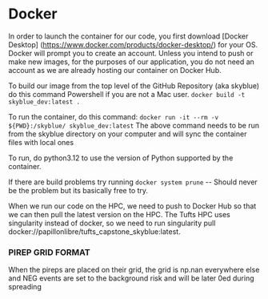 # Docker

In order to launch the container for our code, you first download [Docker Desktop] (https://www.docker.com/products/docker-desktop/)
for your OS. Docker will prompt you to create an account. Unless you intend to push or make new images, for the purposes of our application, you do not need an account as we are already hosting our container on Docker Hub.

To build our image from the top level of the GitHub Repository (aka skyblue) do this command Powershell if you are not a Mac user.
`docker build -t skyblue_dev:latest .`

To run the container, do this command: `docker run -it --rm -v ${PWD}:/skyblue/ skyblue_dev:latest`
The above command needs to be run from the skyblue directory on your computer and will sync the container files with local ones

To run, do python3.12 <fileName> to use the version of Python supported by the container.

If there are build problems try running `docker system prune` -- Should never be the problem but its basically free to try.

When we run our code on the HPC, we need to push to Docker Hub so that we can then pull the latest version
on the HPC. The Tufts HPC uses singularity instead of docker, so we need to run singularity pull docker://papillonlibre/tufts_capstone_skyblue:latest.


### PIREP GRID FORMAT ###
When the pireps are placed on their grid, the grid is np.nan everywhere else and NEG events are set to the background risk
and will be later 0ed during spreading